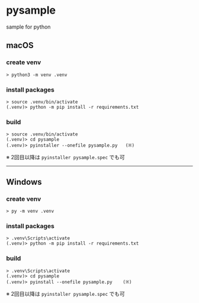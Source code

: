 # pysample
sample for python

## macOS

### create venv

```
> python3 -m venv .venv
```

### install packages

```
> source .venv/bin/activate
(.venv)> python -m pip install -r requirements.txt
```

### build

```
> source .venv/bin/activate
(.venv)> cd pysample
(.venv)> pyinstaller --onefile pysample.py   (※)
```

※ 2回目以降は `pyinstaller pysample.spec` でも可

---

## Windows

### create venv

```
> py -m venv .venv
```

### install packages

```
> .venv\Scripts\activate
(.venv)> python -m pip install -r requirements.txt
```

### build

```
> .venv\Scripts\activate
(.venv)> cd pysample
(.venv)> pyinstall --onefile pysample.py    (※)
```

※ 2回目以降は `pyinstaller pysample.spec` でも可